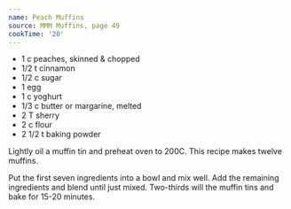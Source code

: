 ```yaml
---
name: Peach Muffins
source: MMM Muffins, page 49
cookTime: '20'
---
```


* 1 c peaches, skinned & chopped
* 1/2 t cinnamon
* 1/2 c sugar
* 1 egg
* 1 c yoghurt
* 1/3 c butter or margarine, melted
* 2 T sherry
* 2 c flour
* 2 1/2 t baking powder

Lightly oil a muffin tin and preheat oven to 200C.  This recipe makes twelve muffins.

Put the first seven ingredients into a bowl and mix well.  Add the remaining ingredients and blend until just mixed.  Two-thirds will the muffin tins and bake for 15-20 minutes.

